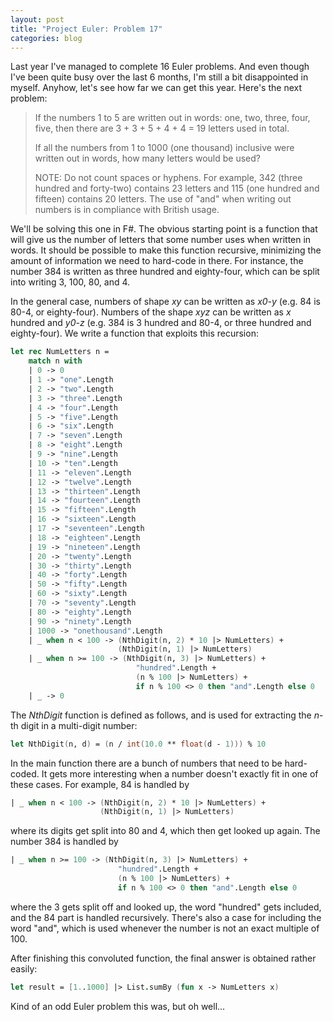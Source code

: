```yaml
---
layout: post
title: "Project Euler: Problem 17"
categories: blog
---
```


Last year I've managed to complete 16 Euler problems. And even though I've been quite busy over the last 6 months, I'm still a bit disappointed in myself. Anyhow, let's see how far we can get this year. Here's the next problem:

> If the numbers 1 to 5 are written out in words: one, two, three, four, five, then there are 3 + 3 + 5 + 4 + 4 = 19 letters used in total.  
>   
> If all the numbers from 1 to 1000 (one thousand) inclusive were written out in words, how many letters would be used?  
>   
> NOTE: Do not count spaces or hyphens. For example, 342 (three hundred and forty-two) contains 23 letters and 115 (one hundred and fifteen) contains 20 letters. The use of "and" when writing out numbers is in compliance with British usage.

We'll be solving this one in F#. The obvious starting point is a function that will give us the number of letters that some number uses when written in words. It should be possible to make this function recursive, minimizing the amount of information we need to hard-code in there. For instance, the number 384 is written as three hundred and eighty-four, which can be split into writing 3, 100, 80, and 4.

In the general case, numbers of shape _xy_ can be written as _x0-y_ (e.g. 84 is 80-4, or eighty-four). Numbers of the shape _xyz_ can be written as _x_ hundred and _y0-z_ (e.g. 384 is 3 hundred and 80-4, or three hundred and eighty-four). We write a function that exploits this recursion:

```fsharp
let rec NumLetters n =
    match n with
    | 0 -> 0
    | 1 -> "one".Length
    | 2 -> "two".Length
    | 3 -> "three".Length
    | 4 -> "four".Length
    | 5 -> "five".Length
    | 6 -> "six".Length
    | 7 -> "seven".Length
    | 8 -> "eight".Length
    | 9 -> "nine".Length
    | 10 -> "ten".Length
    | 11 -> "eleven".Length
    | 12 -> "twelve".Length
    | 13 -> "thirteen".Length
    | 14 -> "fourteen".Length
    | 15 -> "fifteen".Length
    | 16 -> "sixteen".Length
    | 17 -> "seventeen".Length
    | 18 -> "eighteen".Length
    | 19 -> "nineteen".Length
    | 20 -> "twenty".Length
    | 30 -> "thirty".Length
    | 40 -> "forty".Length
    | 50 -> "fifty".Length
    | 60 -> "sixty".Length
    | 70 -> "seventy".Length
    | 80 -> "eighty".Length
    | 90 -> "ninety".Length
    | 1000 -> "onethousand".Length
    | _ when n < 100 -> (NthDigit(n, 2) * 10 |> NumLetters) +
                        (NthDigit(n, 1) |> NumLetters)
    | _ when n >= 100 -> (NthDigit(n, 3) |> NumLetters) +
                            "hundred".Length +
                            (n % 100 |> NumLetters) +
                            if n % 100 <> 0 then "and".Length else 0
    | _ -> 0
```

The _NthDigit_ function is defined as follows, and is used for extracting the _n_-th digit in a multi-digit number:

```fsharp
let NthDigit(n, d) = (n / int(10.0 ** float(d - 1))) % 10
```

In the main function there are a bunch of numbers that need to be hard-coded. It gets more interesting when a number doesn't exactly fit in one of these cases. For example, 84 is handled by

```fsharp
| _ when n < 100 -> (NthDigit(n, 2) * 10 |> NumLetters) +
                    (NthDigit(n, 1) |> NumLetters)
```

where its digits get split into 80 and 4, which then get looked up again. The number 384 is handled by

```fsharp
| _ when n >= 100 -> (NthDigit(n, 3) |> NumLetters) +
                        "hundred".Length +
                        (n % 100 |> NumLetters) +
                        if n % 100 <> 0 then "and".Length else 0
```

where the 3 gets split off and looked up, the word "hundred" gets included, and the 84 part is handled recursively. There's also a case for including the word "and", which is used whenever the number is not an exact multiple of 100.

After finishing this convoluted function, the final answer is obtained rather easily:

```fsharp
let result = [1..1000] |> List.sumBy (fun x -> NumLetters x)
```

Kind of an odd Euler problem this was, but oh well...
